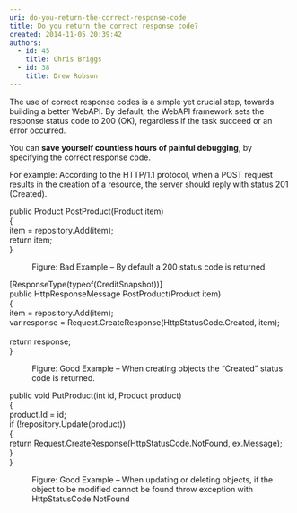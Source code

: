 ```yaml
---
uri: do-you-return-the-correct-response-code
title: Do you return the correct response code?
created: 2014-11-05 20:39:42
authors:
  - id: 45
    title: Chris Briggs
  - id: 38
    title: Drew Robson
---
```





<span class='intro'> <p class="p1"><span class="s1">The use of correct response codes is a simple yet crucial step, towards building a better WebAPI. </span>By default, the <span class="s1">WebAPI</span> framework sets the response status code to 200 (OK), regardless if the task succeed or an error occurred.&#160;&#160;</p><p class="p3">You can <b>save yourself countless hours of painful debugging</b>, by specifying the correct response code.</p> </span>

<p class="p1">For example&#58;&#160;According to the HTTP/1.1 protocol, when a POST request results in the creation of a resource, the server should reply with status 201 (Created).</p><dl class="badImage"><dt><p class="ssw15-rteElement-CodeArea">public Product PostProduct(Product item)<br> &#123;<br> item = repository.Add(item);<br> return item;<br> &#125;<br> </p></dt><dd>Figure&#58; Bad Example – By default a 200 status code is returned.</dd></dl><dl class="goodImage"><dt><p class="ssw15-rteElement-CodeArea">[ResponseType(typeof(CreditSnapshot))]<br> public HttpResponseMessage PostProduct(Product item)<br> &#123;<br> item = repository.Add(item);<br> var response = Request.CreateResponse(HttpStatusCode.Created, item);<br> 
         <br> return response;<br> &#125; </p></dt><dd>Figure&#58; Good Example – When creating objects the “Created” status code is returned.&#160;</dd></dl><dl class="goodImage"><dt><p class="ssw15-rteElement-CodeArea">​public void PutProduct(int id, Product product)<br>
&#123;<br>
    product.Id = id;<br>
    if (!repository.Update(product))<br>
    &#123;<br>
        <span class="ssw15-rteStyle-Highlight">return Request.CreateResponse(HttpStatusCode.NotFound, ex.Message);</span><br>
    &#125;<br>
&#125;
</p></dt><dd>Figure&#58; Good Example – When updating or deleting objects, if the object to be modified cannot be found throw exception with HttpStatusCode.NotFound</dd></dl> ​


